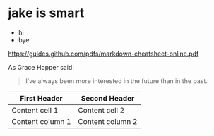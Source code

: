 # jake is smart
- hi
- bye 






https://guides.github.com/pdfs/markdown-cheatsheet-online.pdf


As Grace Hopper said:
> I’ve always been more interested
> in the future than in the past.

First Header | Second Header
------------ | -------------
Content cell 1 | Content cell 2
Content column 1 | Content column 2
